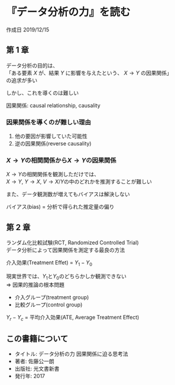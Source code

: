 # 『データ分析の力』を読む

作成日 2019/12/15

## 第 1 章

データ分析の目的は、\
「ある要素 $X$ が、結果 $Y$ に影響を与えたという、 $X \to Y$ の因果関係」\
の追求が多い

しかし、これを導くのは難しい

因果関係: causal relationship, causality

### 因果関係を導くのが難しい理由

1. 他の要因が影響していた可能性
2. 逆の因果関係(reverse causality)

### $X \to Y$の相関関係から$X \to Y$の因果関係

$X \to Y$の相関関係を観測しただけでは、\
$X \to Y$, $Y \to X$, $V \to X/Y$の中のどれかを推測することが難しい

また、データ観測数が増えてもバイアスは解決しない

バイアス(bias) = 分析で得られた推定量の偏り

## 第 2 章

ランダム化比較試験(RCT, Randomized Controlled Trial)\
データ分析によって因果関係を測定する最良の方法

介入効果(Treatment Effet) = $Y_1 - Y_0$

現実世界では、$Y_1$と$Y_0$のどちらかしか観測できない\
=> 因果的推論の根本問題

-   介入グループ(treatment group)
-   比較グループ(control group)

$Y_r - Y_c$ = 平均介入効果(ATE, Average Treatment Effect)

## この書籍について

-   タイトル: データ分析の力 因果関係に迫る思考法
-   著者: 佐藤公一朗
-   出版社: 光文書新書
-   発行年: 2017
